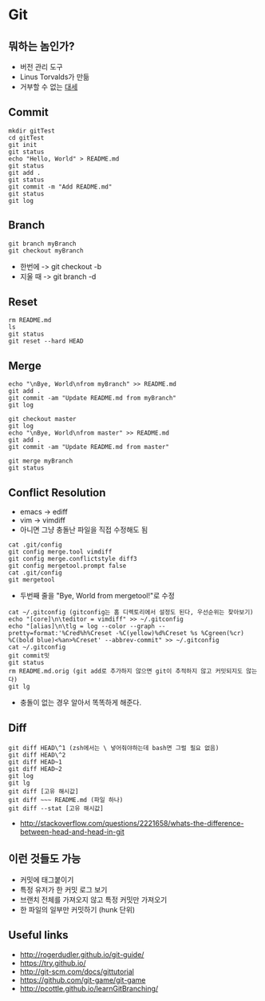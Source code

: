 # Git #
## 뭐하는 놈인가? ##
- 버전 관리 도구
- Linus Torvalds가 만듦
- 거부할 수 없는 [대세](https://www.google.com/trends/explore#q=%2Fm%2F012ct9%2C%20%2Fm%2F05vqwg%2C%20%2Fm%2F08441_&cmpt=q&tz=Etc%2FGMT-9)

## Commit ##
~~~
mkdir gitTest
cd gitTest
git init
git status
echo "Hello, World" > README.md
git status
git add .
git status
git commit -m "Add README.md"
git status
git log  
~~~

## Branch ##
~~~
git branch myBranch
git checkout myBranch 
~~~
- 한번에 -> git checkout -b
- 지울 때 -> git branch -d

## Reset ##
~~~
rm README.md
ls
git status
git reset --hard HEAD
~~~

## Merge ##
~~~
echo "\nBye, World\nfrom myBranch" >> README.md
git add .
git commit -am "Update README.md from myBranch"
git log

git checkout master
git log
echo "\nBye, World\nfrom master" >> README.md
git add .
git commit -am "Update README.md from master"

git merge myBranch
git status
~~~

## Conflict Resolution ##
- emacs -> ediff
- vim -> vimdiff
- 아니면 그냥 충돌난 파일을 직접 수정해도 됨

~~~
cat .git/config
git config merge.tool vimdiff
git config merge.conflictstyle diff3
git config mergetool.prompt false
cat .git/config
git mergetool
~~~
- 두번째 줄을 "Bye, World from mergetool!"로 수정
~~~
cat ~/.gitconfig (gitconfig는 홈 디렉토리에서 설정도 된다, 우선순위는 찾아보기)
echo "[core]\n\teditor = vimdiff" >> ~/.gitconfig
echo "[alias]\n\tlg = log --color --graph --pretty=format:'%Cred%h%Creset -%C(yellow)%d%Creset %s %Cgreen(%cr) %C(bold blue)<%an>%Creset' --abbrev-commit" >> ~/.gitconfig
cat ~/.gitconfig
git commit밋
git status
rm README.md.orig (git add로 추가하지 않으면 git이 추적하지 않고 커밋되지도 않는다)
git lg
~~~
- 충돌이 없는 경우 알아서 똑똑하게 해준다.

## Diff ##
~~~
git diff HEAD\^1 (zsh에서는 \ 넣어줘야하는데 bash면 그럴 필요 없음)
git diff HEAD\^2 
git diff HEAD~1
git diff HEAD~2
git log 
git lg
git diff [고유 해시값]
git diff ~~~ README.md (파일 하나)
git diff --stat [고유 해시값]
~~~
- http://stackoverflow.com/questions/2221658/whats-the-difference-between-head-and-head-in-git

## 이런 것들도 가능 ##
- 커밋에 태그붙이기
- 특정 유저가 한 커밋 로그 보기
- 브랜치 전체를 가져오지 않고 특정 커밋만 가져오기
- 한 파일의 일부만 커밋하기 (hunk 단위)

## Useful links ##
- http://rogerdudler.github.io/git-guide/
- https://try.github.io/
- http://git-scm.com/docs/gittutorial
- https://github.com/git-game/git-game
- http://pcottle.github.io/learnGitBranching/
